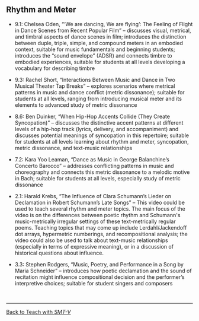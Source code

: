 ## Rhythm and Meter

- 9.1: Chelsea Oden, “‘We are dancing, We are flying’: The Feeling of Flight in Dance Scenes from Recent Popular Film” – discusses visual, metrical, and timbral aspects of dance scenes in film; introduces the distinction between duple, triple, simple, and compound meters in an embodied context, suitable for music fundamentals and beginning students; introduces the “sound envelope” (ADSR) and connects timbre to embodied experiences, suitable for students at all levels developing a vocabulary for describing timbre

- 9.3: Rachel Short, “Interactions Between Music and Dance in Two Musical Theater Tap Breaks” – explores scenarios where metrical patterns in music and dance conflict (metric dissonance); suitable for students at all levels, ranging from introducing musical meter and its elements to advanced study of metric dissonance

- 8.6: Ben Duinker, “When Hip-Hop Accents Collide (They Create Syncopation)” – discusses the distinctive accent patterns at different levels of a hip-hop track (lyrics, delivery, and accompaniment) and discusses potential meanings of syncopation in this repertoire; suitable for students at all levels learning about rhythm and meter, syncopation, metric dissonance, and text-music relationships

- 7.2: Kara Yoo Leaman, “Dance as Music in George Balanchine’s Concerto Barocco” – addresses conflicting patterns in music and choreography and connects this metric dissonance to a melodic motive in Bach; suitable for students at all levels, especially study of metric dissonance

- 2.1: Harald Krebs, “The Influence of Clara Schumann’s Lieder on Declamation in Robert Schumann’s Late Songs” – This video could be used to teach several rhythm and meter topics. The main focus of the video is on the differences between poetic rhythm and Schumann's music-metrically irregular settings of these text-metrically regular poems. Teaching topics that may come up include Lerdahl/Jackendoff dot arrays, hypermetric numberings, and recompositional analysis; the video could also be used to talk about text-music relationships (especially in terms of expressive meaning), or in a discussion of historical questions about influence.

- 3.3: Stephen Rodgers, “Music, Poetry, and Performance in a Song by Maria Schneider” – introduces how poetic declamation and the sound of recitation might influence compositional decision and the performer’s interpretive choices; suitable for student singers and composers

<p>&nbsp;</p>
<hr>

[Back to Teach with _SMT-V_](index.html)
